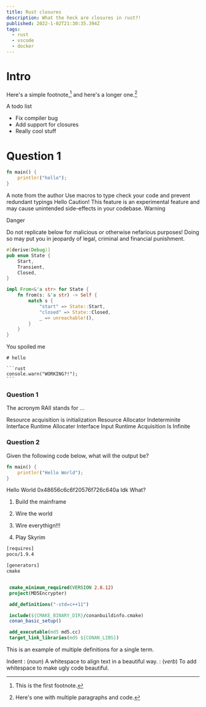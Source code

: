 ```yaml
---
title: Rust closures
description: What the heck are closures in rust?!
published: 2022-1-02T21:30:35.394Z
tags:
  - rust
  - vscode
  - docker
---
```


# Intro

Here's a simple footnote,[^1] and here's a longer one.[^2]

A todo list

- Fix compiler bug
- Add support for closures
- Really cool stuff

<Admonition>
</Admonition>  
  
# Question 1

```rust:main.rs
fn main() {
    println!("hello");
}
```

<Bookmark href="https://rust-lang.org/learn"/>

<Admonition type="note" title="A quick note ...">
    A note from the author
</Admonition>

<Admonition type="tip" title="Productivity Tip">
    Use macros to type check your code and prevent redundant typings
</Admonition>

<Admonition type="info" title="A quick note ...">
    Hello
</Admonition>

<Admonition type="experimental" title="A quick note ...">
    Caution! This feature is an experimental feature and may cause unintended side-effects in your codebase. 
</Admonition>

<Admonition type="caution" title="A quick note ...">
    Warning 
</Admonition>

<Admonition type="danger" title="Danger!!!">


Danger
</Admonition>

<Admonition type="critical" title="Your final warning!!!">
    Do not replicate below for malicious or otherwise nefarious purposes! Doing so may put you in jeopardy of legal, criminal and financial punishment.
</Admonition>
  

```rust:main.rs
#[derive(Debug)]
pub enum State {
    Start,
    Transient,
    Closed,
}

impl From<&'a str> for State {
    fn from(s: &'a str) -> Self {
        match s {
            "start" => State::Start,
            "closed" => State::Closed,
            _ => unreachable!(),
        }
    }
}
```

<Spoiler title="hello">
    You spoiled me 

    # hello

    ```rust
    console.warn("WORKING?!");
    ```
</Spoiler>


<Quiz>
<Prompt>

### Question 1
The acronym RAII stands for ...



</Prompt>
    <Answer correct>Resource acquisition is initialization</Answer>
    <Answer>Resource Allocator Indeterminite Interface</Answer>
    <Answer>Runtime Allocater Interface Input</Answer>
    <Answer>Runtime Acquisition Is Infinite</Answer>
</Quiz>

<Quiz>
<Prompt>

### Question 2

Given the following code below, what will the output be?

```rust
fn main() {
    println!("Hello World");
}
```
</Prompt>
    <Answer correct>Hello World</Answer>
    <Answer>0x48656c6c6f20576f726c640a</Answer>
    <Answer >Idk</Answer>
    <Answer>What?</Answer>
</Quiz>

1. Build the mainframe

2. Wire the world

3. Wire everythign!!!

4. Play Skyrim

```cmake:cmakelists.txt
[requires]
poco/1.9.4

[generators]
cmake
```

```cmake

 cmake_minimum_required(VERSION 2.8.12)
 project(MD5Encrypter)

 add_definitions("-std=c++11")

 include(${CMAKE_BINARY_DIR}/conanbuildinfo.cmake)
 conan_basic_setup()

 add_executable(md5 md5.cc)
 target_link_libraries(md5 ${CONAN_LIBS})
```

This is an example of multiple definitions for a single term.

Indent
: (_noun_) A whitespace to align text in a beautiful way.
: (_verb_) To add whitespace to make ugly code beautiful.

[^1]: This is the first footnote.
[^2]: Here's one with multiple paragraphs and code.